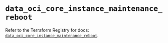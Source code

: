 # `data_oci_core_instance_maintenance_reboot`

Refer to the Terraform Registry for docs: [`data_oci_core_instance_maintenance_reboot`](https://registry.terraform.io/providers/oracle/oci/7.19.0/docs/data-sources/core_instance_maintenance_reboot).
